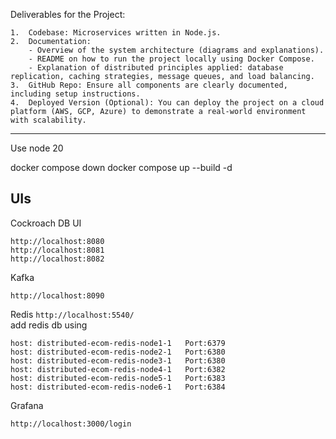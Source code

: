 Deliverables for the Project:

	1.	Codebase: Microservices written in Node.js.
	2.	Documentation:
		- Overview of the system architecture (diagrams and explanations).
        - README on how to run the project locally using Docker Compose.
		- Explanation of distributed principles applied: database replication, caching strategies, message queues, and load balancing.
	3.	GitHub Repo: Ensure all components are clearly documented, including setup instructions.
	4.	Deployed Version (Optional): You can deploy the project on a cloud platform (AWS, GCP, Azure) to demonstrate a real-world environment with scalability.

----------------------------------------------------------------
Use node 20

docker compose down
docker compose up --build -d


## UIs

Cockroach DB UI
```
http://localhost:8080
http://localhost:8081
http://localhost:8082
```

Kafka
```
http://localhost:8090
```

Redis
`http://localhost:5540/`  
add redis db using 
```
host: distributed-ecom-redis-node1-1   Port:6379
host: distributed-ecom-redis-node2-1   Port:6380
host: distributed-ecom-redis-node3-1   Port:6380
host: distributed-ecom-redis-node4-1   Port:6382
host: distributed-ecom-redis-node5-1   Port:6383
host: distributed-ecom-redis-node6-1   Port:6384
```
Grafana
```
http://localhost:3000/login
```

